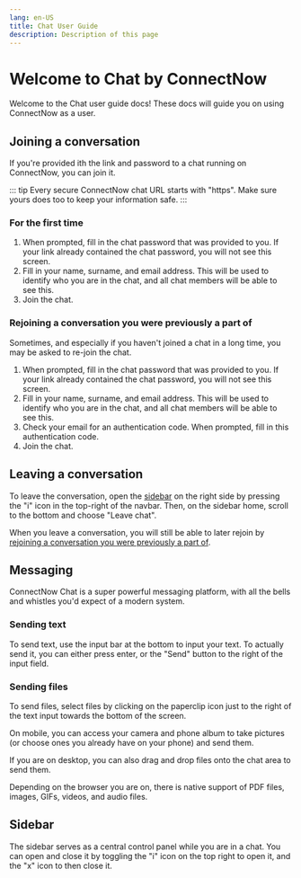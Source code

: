 ```yaml
---
lang: en-US
title: Chat User Guide
description: Description of this page
---
```

# Welcome to Chat by ConnectNow
Welcome to the Chat user guide docs! These docs will guide you on using ConnectNow as a user.

## Joining a conversation

If you're provided ith the link and password to a chat running on ConnectNow, you can join it.

::: tip
Every secure ConnectNow chat URL starts with "https". Make sure yours does too to keep your information safe.
:::

### For the first time

1. When prompted, fill in the chat password that was provided to you. If your link already contained the chat password, you will not see this screen.
2. Fill in your name, surname, and email address. This will be used to identify who you are in the chat, and all chat members will be able to see this.
3. Join the chat.

### Rejoining a conversation you were previously a part of

Sometimes, and especially if you haven't joined a chat in a long time, you may be asked to re-join the chat.

1. When prompted, fill in the chat password that was provided to you. If your link already contained the chat password, you will not see this screen.
2. Fill in your name, surname, and email address. This will be used to identify who you are in the chat, and all chat members will be able to see this.
3. Check your email for an authentication code. When prompted, fill in this authentication code.
4. Join the chat.

## Leaving a conversation

To leave the conversation, open the [sidebar](#sidebar) on the right side by pressing the "i" icon in the top-right of the navbar. Then, on the sidebar home, scroll to the bottom and choose "Leave chat".

When you leave a conversation, you will still be able to later rejoin by [rejoining a conversation you were previously a part of](#rejoining-a-conversation-you-were-previously-a-part-of).

## Messaging

ConnectNow Chat is a super powerful messaging platform, with all the bells and whistles you'd expect of a modern system.

### Sending text

To send text, use the input bar at the bottom to input your text. To actually send it, you can either press enter, or the "Send" button to the right of the input field.

### Sending files

To send files, select files by clicking on the paperclip icon just to the right of the text input towards the bottom of the screen.

On mobile, you can access your camera and phone album to take pictures (or choose ones you already have on your phone) and send them.

If you are on desktop, you can also drag and drop files onto the chat area to send them.

Depending on the browser you are on, there is native support of PDF files, images, GIFs, videos, and audio files.

## Sidebar

The sidebar serves as a central control panel while you are in a chat. You can open and close it by toggling the "i" icon on the top right to open it, and the "x" icon to then close it.